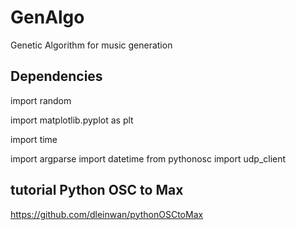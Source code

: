 # GenAlgo
Genetic Algorithm for music generation

## Dependencies
import random

import matplotlib.pyplot as plt

import time

import argparse
import datetime
from pythonosc import udp_client

## tutorial Python OSC to Max
https://github.com/dleinwan/pythonOSCtoMax

